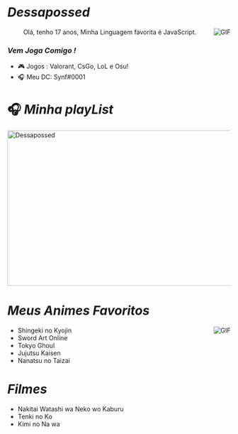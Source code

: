 #                                                                    *Dessapossed*

<img align="right" alt="GIF" src="https://steamuserimages-a.akamaihd.net/ugc/267227358854893671/1818DA2FB3754AF3DCC6525B272163D308F57E1D/" />
<p align="center">Olá, tenho 17 anos, Minha Linguagem favorita é JavaScript. 

### *Vem Joga Comigo !*

- 🎮 Jogos : Valorant, CsGo, LoL e Osu!
- 🎧 Meu DC: Synf#0001

#                                                                    🎧 *Minha playList*

</p>
<a href="https://open.spotify.com/playlist/0dJswaeS1l3V6IUhGM572u" target="blank"><img align="center" src=https://i.pinimg.com/originals/46/2e/87/462e8760149728015a5e671e05becc6d.gif alt="Dessapossed" height="350" width="1012" /></a>
</p>     

#                                                                    *Meus Animes Favoritos*

<img align="right" alt="GIF" src="https://data.whicdn.com/images/308783684/original.gif" />

- Shingeki no Kyojin
- Sword Art Online
- Tokyo Ghoul
- Jujutsu Kaisen
- Nanatsu no Taizai
# *Filmes*
- Nakitai Watashi wa Neko wo Kaburu
- Tenki no Ko
- Kimi no Na wa
